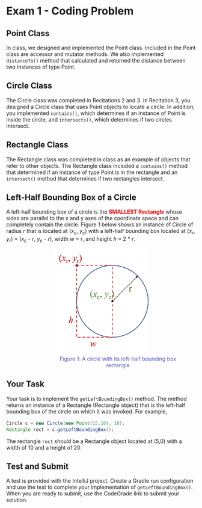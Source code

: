 # Exam 1 - Coding Problem

## Point Class

In class, we designed and implemented the Point class.  Included in the Point class are accessor and mutator methods.  We also implemented `distanceTo()` method that calculated and returned the distance between two instances of type Point.

## Circle Class

The Circle class was completed in Recitations 2 and 3.  In Recitation 3, you designed a Circle class that uses Point objects to locate a circle.  In addition, you implemented `contains()`, which determines if an instance of Point is inside the circle, and `intersects()`, which determines if two circles intersect.

## Rectangle Class

The Rectangle class was completed in class as an example of objects that refer to other objects.  The Rectangle class included a `contains()` method that determined if an instance of type Point is in the rectangle and an `intersect()` method that determines if two rectangles intersect.

## Left-Half Bounding Box of a Circle

A left-half bounding box of a circle is the **<span style=" color: red;">SMALLEST Rectangle</span>** whose sides are parallel to the x and y axes of the coordinate space and can completely contain the circle.  Figure 1 below shows an instance of Circle of radius *r* that is located at (*x*<sub>c</sub>, *y*<sub>c</sub>) with a left-half bounding box located at (*x*<sub>r</sub>, *y*<sub>r</sub>) = (*x*<sub>c</sub> - *r*, *y*<sub>c</sub> - *r*), width *w* = *r*, and height *h* = 2 * *r*.

<figure style="text-align:center;">
<img src="boundingBox.png" width="60%">
<figcaption style="padding-left:90px;color:#5555bb;">Figure 1: A circle with its left-half bounding box rectangle</figcaption>
</figure>

## Your Task

Your task is to implement the `getLeftBoundingBox()` method.  The method returns an instance of a Rectangle (Rectangle object) that is the left-half bounding box of the circle on which it was invoked.  For example,

```java
Circle c = new Circle(new Point(15,10), 10);
Rectangle rect = c.getLeftBoundingBox();
```

The rectangle `rect` should be a Rectangle object located at (5,0) with a width of 10 and a height of 20.

## Test and Submit

A test is provided with the IntelliJ project.  Create a Gradle run configuration and use the test to complete your implementation of `getLeftBoundingBox()`.  When you are ready to submit, use the CodeGrade link to submit your solution.

